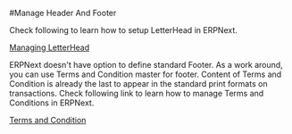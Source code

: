 #Manage Header And Footer

Check following to learn how to setup LetterHead in ERPNext.

[Managing LetterHead]({{docs_base_url}}/user/manual/en/setting-up/setup-wizard/step-5-letterhead-and-logo.html)

ERPNext doesn't have option to define standard Footer. As a work around, you can use Terms and Condition master for footer. Content of Terms and Condition is already the last to appear in the standard print formats on transactions. Check following link to learn how to manage Terms and Conditions in ERPNext.

[Terms and Condition]({{docs_base_url}}/user/manual/en/setting-up/print/terms-and-conditions.html)
